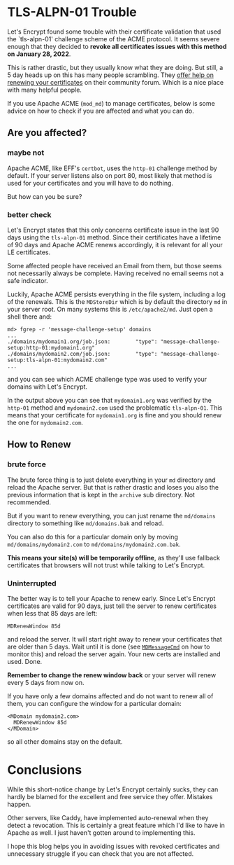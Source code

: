 # TLS-ALPN-01 Trouble

Let's Encrypt found some trouble with their certificate validation that used
the `tls-alpn-01' challenge scheme of the ACME protocol. It seems severe enough
that they decided to **revoke all certificates issues with this method on January 28, 2022**.

This is rather drastic, but they usually know what they are doing. But still, a 5 day
heads up on this has many people scrambling. They [offer help on renewing your certificates](https://community.letsencrypt.org/t/questions-about-renewing-before-tls-alpn-01-revocations/170449) on
their community forum. Which is a nice place with many helpful people.

If you use Apache ACME (`mod_md`) to manage certificates, below is some advice on
how to check if you are affected and what you can do.

## Are you affected?

### maybe not

Apache ACME, like EFF's `certbot`, uses the `http-01` challenge method by default. If
your server listens also on port 80, most likely that method is used for your certificates
and you will have to do nothing.

But how can you be sure?

### better check

Let's Encrypt states that this only concerns certificate issue in the last 90 days using
the `tls-alpn-01` method. Since their certificates have a lifetime of 90 days and Apache
ACME renews accordingly, it is relevant for all your LE certificates.

Some affected people have received an Email from them, but those seems not necessarily 
always be complete. Having received no email seems not a safe indicator.

Luckily, Apache ACME persists everything in the file system, including a log of the
renewals. This is the `MDStoreDir` which is by default the directory `md` in your
server root. On many systems this is `/etc/apache2/md`. Just open a shell there and:

```
md> fgrep -r 'message-challenge-setup' domains
...
./domains/mydomain1.org/job.json:        "type": "message-challenge-setup:http-01:mydomain1.org"
./domains/mydomain2.com/job.json:        "type": "message-challenge-setup:tls-alpn-01:mydomain2.com"
...
```

and you can see which ACME challenge type was used to verify your domains with Let's Encrypt.

In the output above you can see that `mydomain1.org` was verified by the `http-01` method
and `mydomain2.com` used the problematic `tls-alpn-01`. This means that your certificate
for `mydomain1.org` is fine and you should renew the one for `mydomain2.com`.

## How to Renew

### brute force 

The brute force thing is to just delete everything in your `md` directory and reload the
Apache server. But that is rather drastic and loses you also the previous information
that is kept in the `archive` sub directory. Not recommended.

But if you want to renew everything, you can just rename the `md/domains` directory to
something like `md/domains.bak` and reload.

You can also do this for a particular domain only by moving `md/domains/mydomain2.com` to
`md/domains/mydomain2.com.bak`.

**This means your site(s) will be temporarily offline**, as they'll use fallback certificates
that browsers will not trust while talking to Let's Encrypt.

### Uninterrupted

The better way is to tell your Apache to renew early. Since Let's Encrypt certificates are
valid for 90 days, just tell the server to renew certificates when less that 85 days are left:

```
MDRenewWindow 85d
```

and reload the server. It will start right away to renew your certificates that are older than
5 days. Wait until it is done (see [`MDMessageCmd`](https://github.com/icing/mod_md#mdmessagecmd) on how to monitor this)
and reload the server again. Your new certs are installed and used. Done.

**Remember to change the renew window back** or your server will renew every 5 days from now on.

If you have only a few domains affected and do not want to renew all of them, you can configure
the window for a particular domain:

```
<MDomain mydomain2.com>
  MDRenewWindow 85d
</MDomain>
```

so all other domains stay on the default.

# Conclusions

While this short-notice change by Let's Encrypt certainly sucks, they can hardly be blamed for
the excellent and free service they offer. Mistakes happen.

Other servers, like Caddy, have implemented auto-renewal when they detect a revocation. This is
certainly a great feature which I'd like to have in Apache as well. I just haven't gotten around
to implementing this.

I hope this blog helps you in avoiding issues with revoked certificates and unnecessary struggle
if you can check that you are not affected.

